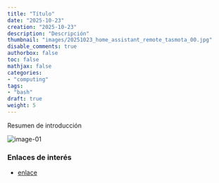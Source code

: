 ```yaml
---
title: "Título"
date: "2025-10-23"
creation: "2025-10-23"
description: "Descripción"
thumbnail: "images/20251023_home_assistant_remote_tasmota_00.jpg"
disable_comments: true
authorbox: false
toc: false
mathjax: false
categories:
- "computing"
tags:
- "bash"
draft: true
weight: 5
---
```

Resumen de introducción
<!--more-->


![image-01]

### Enlaces de interés
- [enlace](www.sherblog.pro)

[link]: https://www.google.es

[image-01]: /images/20251023_home_assistant_remote_tasmota_01.jpg



